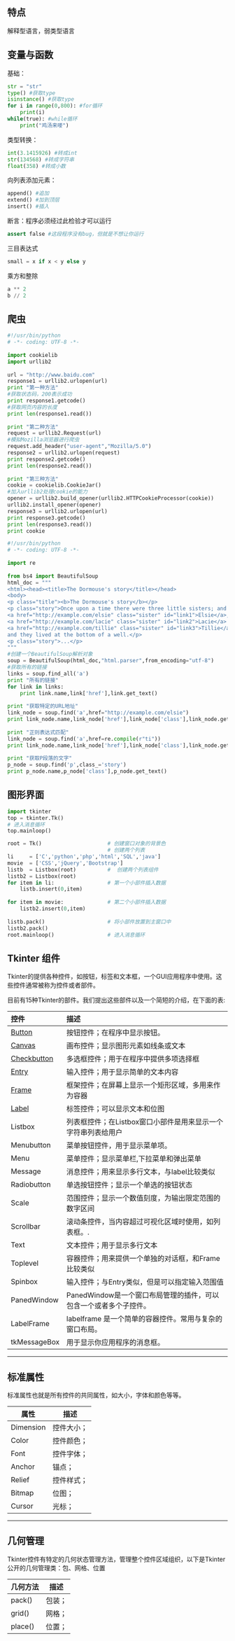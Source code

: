 ## 特点

解释型语言，弱类型语言

## 变量与函数

基础：

```python
str = "str"
type() #获取type
isinstance() #获取type
for i in range(0,800): #for循环
    print(i)
while(true): #while循环
    print("鸡汤来喽")
```

类型转换：

```python
int(3.1415926) #转成int
str(134568) #转成字符串
float(358) #转成小数
```

向列表添加元素：

```python
append() #追加
extend() #加到顶层
insert() #插入
```

断言：程序必须经过此检验才可以运行

```python
assert false #这段程序没有bug，但就是不想让你运行
```

三目表达式

```python
small = x if x < y else y
```

乘方和整除

```python
a ** 2
b // 2
```

## 爬虫

```python
#!/usr/bin/python
# -*- coding: UTF-8 -*-
 
import cookielib
import urllib2
 
url = "http://www.baidu.com"
response1 = urllib2.urlopen(url)
print "第一种方法"
#获取状态码，200表示成功
print response1.getcode()
#获取网页内容的长度
print len(response1.read())
 
print "第二种方法"
request = urllib2.Request(url)
#模拟Mozilla浏览器进行爬虫
request.add_header("user-agent","Mozilla/5.0")
response2 = urllib2.urlopen(request)
print response2.getcode()
print len(response2.read())
 
print "第三种方法"
cookie = cookielib.CookieJar()
#加入urllib2处理cookie的能力
opener = urllib2.build_opener(urllib2.HTTPCookieProcessor(cookie))
urllib2.install_opener(opener)
response3 = urllib2.urlopen(url)
print response3.getcode()
print len(response3.read())
print cookie
```

```python
#!/usr/bin/python
# -*- coding: UTF-8 -*-
 
import re
 
from bs4 import BeautifulSoup
html_doc = """
<html><head><title>The Dormouse's story</title></head>
<body>
<p class="title"><b>The Dormouse's story</b></p>
<p class="story">Once upon a time there were three little sisters; and their names were
<a href="http://example.com/elsie" class="sister" id="link1">Elsie</a>,
<a href="http://example.com/lacie" class="sister" id="link2">Lacie</a> and
<a href="http://example.com/tillie" class="sister" id="link3">Tillie</a>;
and they lived at the bottom of a well.</p>
<p class="story">...</p>
"""
#创建一个BeautifulSoup解析对象
soup = BeautifulSoup(html_doc,"html.parser",from_encoding="utf-8")
#获取所有的链接
links = soup.find_all('a')
print "所有的链接"
for link in links:
    print link.name,link['href'],link.get_text()
 
print "获取特定的URL地址"
link_node = soup.find('a',href="http://example.com/elsie")
print link_node.name,link_node['href'],link_node['class'],link_node.get_text()
 
print "正则表达式匹配"
link_node = soup.find('a',href=re.compile(r"ti"))
print link_node.name,link_node['href'],link_node['class'],link_node.get_text()
 
print "获取P段落的文字"
p_node = soup.find('p',class_='story')
print p_node.name,p_node['class'],p_node.get_text()
```

## 图形界面

```python
import tkinter
top = tkinter.Tk()
# 进入消息循环
top.mainloop()
```

```python
root = Tk()                     # 创建窗口对象的背景色
                                # 创建两个列表
li     = ['C','python','php','html','SQL','java']
movie  = ['CSS','jQuery','Bootstrap']
listb  = Listbox(root)          #  创建两个列表组件
listb2 = Listbox(root)
for item in li:                 # 第一个小部件插入数据
    listb.insert(0,item)
 
for item in movie:              # 第二个小部件插入数据
    listb2.insert(0,item)
 
listb.pack()                    # 将小部件放置到主窗口中
listb2.pack()
root.mainloop()                 # 进入消息循环
```

## Tkinter 组件

Tkinter的提供各种控件，如按钮，标签和文本框，一个GUI应用程序中使用。这些控件通常被称为控件或者部件。

目前有15种Tkinter的部件。我们提出这些部件以及一个简短的介绍，在下面的表:

| 控件                                                         | 描述                                                         |
| :----------------------------------------------------------- | :----------------------------------------------------------- |
| [Button](https://www.runoob.com/python/python-tk-button.html) | 按钮控件；在程序中显示按钮。                                 |
| [Canvas](https://www.runoob.com/python/python-tk-canvas.html) | 画布控件；显示图形元素如线条或文本                           |
| [Checkbutton](https://www.runoob.com/python/python-tk-checkbutton.html) | 多选框控件；用于在程序中提供多项选择框                       |
| [Entry](https://www.runoob.com/python/python-tkinter-entry.html) | 输入控件；用于显示简单的文本内容                             |
| [Frame](https://www.runoob.com/python/python-tk-frame.html)  | 框架控件；在屏幕上显示一个矩形区域，多用来作为容器           |
| [Label](https://www.runoob.com/python/python-tk-label.html)  | 标签控件；可以显示文本和位图                                 |
| Listbox                                                      | 列表框控件；在Listbox窗口小部件是用来显示一个字符串列表给用户 |
| Menubutton                                                   | 菜单按钮控件，用于显示菜单项。                               |
| Menu                                                         | 菜单控件；显示菜单栏,下拉菜单和弹出菜单                      |
| Message                                                      | 消息控件；用来显示多行文本，与label比较类似                  |
| Radiobutton                                                  | 单选按钮控件；显示一个单选的按钮状态                         |
| Scale                                                        | 范围控件；显示一个数值刻度，为输出限定范围的数字区间         |
| Scrollbar                                                    | 滚动条控件，当内容超过可视化区域时使用，如列表框。.          |
| Text                                                         | 文本控件；用于显示多行文本                                   |
| Toplevel                                                     | 容器控件；用来提供一个单独的对话框，和Frame比较类似          |
| Spinbox                                                      | 输入控件；与Entry类似，但是可以指定输入范围值                |
| PanedWindow                                                  | PanedWindow是一个窗口布局管理的插件，可以包含一个或者多个子控件。 |
| LabelFrame                                                   | labelframe 是一个简单的容器控件。常用与复杂的窗口布局。      |
| tkMessageBox                                                 | 用于显示你应用程序的消息框。                                 |

------

## 标准属性

标准属性也就是所有控件的共同属性，如大小，字体和颜色等等。

| 属性      | 描述       |
| --------- | ---------- |
| Dimension | 控件大小； |
| Color     | 控件颜色； |
| Font      | 控件字体； |
| Anchor    | 锚点；     |
| Relief    | 控件样式； |
| Bitmap    | 位图；     |
| Cursor    | 光标；     |

------

## 几何管理

Tkinter控件有特定的几何状态管理方法，管理整个控件区域组织，以下是Tkinter公开的几何管理类：包、网格、位置

| 几何方法 | 描述   |
| -------- | ------ |
| pack()   | 包装； |
| grid()   | 网格； |
| place()  | 位置； |